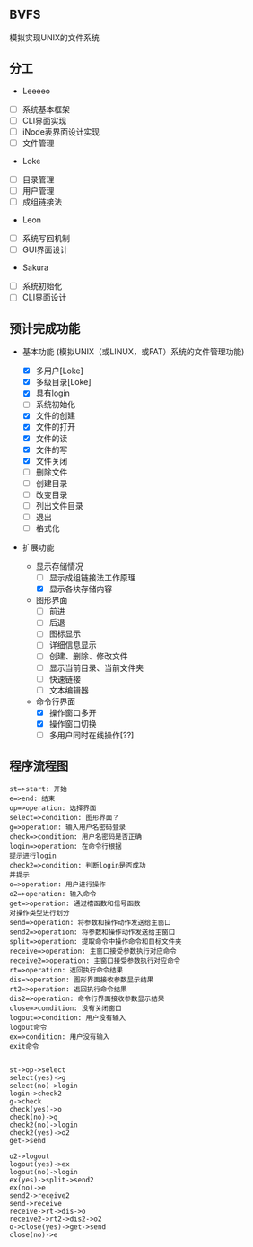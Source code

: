 ## BVFS
模拟实现UNIX的文件系统

## 分工
- Leeeeo
 - [ ] 系统基本框架
 - [ ] CLI界面实现
 - [ ] iNode表界面设计实现
 - [ ] 文件管理
- Loke
 - [ ] 目录管理
 - [ ] 用户管理
 - [ ] 成组链接法
- Leon
 - [ ] 系统写回机制
 - [ ] GUI界面设计
- Sakura
 - [ ] 系统初始化
 - [ ] CLI界面设计

## 预计完成功能
- 基本功能 (模拟UNIX（或LINUX，或FAT）系统的文件管理功能)
	- [x] 多用户[Loke]
	- [x] 多级目录[Loke]
	- [x] 具有login
	- [ ] 系统初始化
	- [x] 文件的创建
	- [x] 文件的打开
	- [x] 文件的读
	- [x] 文件的写
	- [x] 文件关闭
	- [ ] 删除文件
	- [ ] 创建目录
	- [ ] 改变目录
	- [ ] 列出文件目录
	- [ ] 退出
	- [ ] 格式化

- 扩展功能
 
    - 显示存储情况
    	- [ ] 显示成组链接法工作原理
    	- [x] 显示各块存储内容
    - 图形界面
    	- [ ] 前进
    	- [ ] 后退
    	- [ ] 图标显示
    	- [ ] 详细信息显示
    	- [ ] 创建、删除、修改文件
    	- [ ] 显示当前目录、当前文件夹
    	- [ ] 快速链接
    	- [ ] 文本编辑器
    - 命令行界面
    	- [x] 操作窗口多开
	   - [x] 操作窗口切换
	   - [ ] 多用户同时在线操作[??]

## 程序流程图
```flow
st=>start: 开始
e=>end: 结束
op=>operation: 选择界面
select=>condition: 图形界面？
g=>operation: 输入用户名密码登录
check=>condition: 用户名密码是否正确
login=>operation: 在命令行根据
提示进行login
check2=>condition: 判断login是否成功
并提示
o=>operation: 用户进行操作
o2=>operation: 输入命令
get=>operation: 通过槽函数和信号函数
对操作类型进行划分
send=>operation: 将参数和操作动作发送给主窗口
send2=>operation: 将参数和操作动作发送给主窗口
split=>operation: 提取命令中操作命令和目标文件夹
receive=>operation: 主窗口接受参数执行对应命令
receive2=>operation: 主窗口接受参数执行对应命令
rt=>operation: 返回执行命令结果
dis=>operation: 图形界面接收参数显示结果
rt2=>operation: 返回执行命令结果
dis2=>operation: 命令行界面接收参数显示结果
close=>condition: 没有关闭窗口
logout=>condition: 用户没有输入
logout命令
ex=>condition: 用户没有输入
exit命令


st->op->select
select(yes)->g
select(no)->login
login->check2
g->check
check(yes)->o
check(no)->g
check2(no)->login
check2(yes)->o2
get->send

o2->logout
logout(yes)->ex
logout(no)->login
ex(yes)->split->send2
ex(no)->e
send2->receive2
send->receive
receive->rt->dis->o
receive2->rt2->dis2->o2
o->close(yes)->get->send
close(no)->e
```


